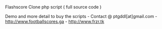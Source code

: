 Flashscore Clone php script ( full source code )

Demo and more detail to buy the scripts - Contact @ ptgddl[at]gmail.com - http://www.footballscores.ga -  http://www.frzr.tk
